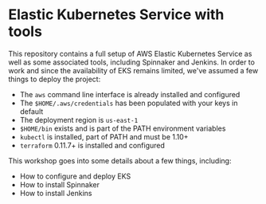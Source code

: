 # Elastic Kubernetes Service with tools

This repository contains a full setup of AWS Elastic Kubernetes Service as
well as some associated tools, including Spinnaker and Jenkins. In order to
work and since the availability of EKS remains limited, we've assumed a few
things to deploy the project:

- The `aws` command line interface is already installed and configured
- The `$HOME/.aws/credentials` has been populated with your keys in default
- The deployment region is `us-east-1`
- `$HOME/bin` exists and is part of the PATH environment variables
- `kubectl` is installed, part of PATH and must be 1.10+
- `terraform` 0.11.7+ is installed and configured

This workshop goes into some details about a few things, including:

- How to configure and deploy EKS
- How to install Spinnaker
- How to install Jenkins
